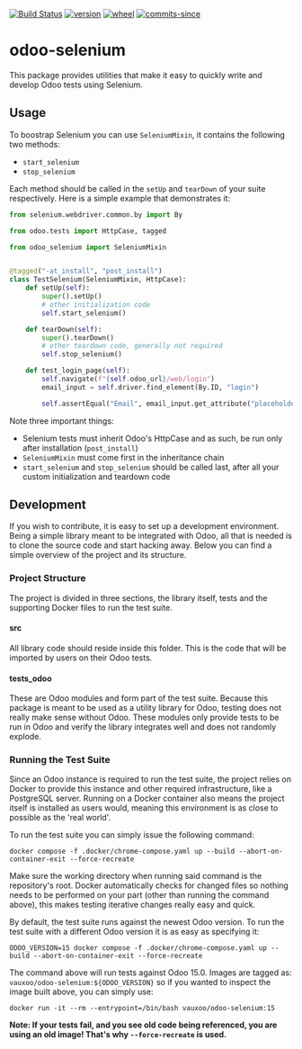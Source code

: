 [//]: # (start-badges)

[![Build Status](https://github.com/Vauxoo/odoo-selenium/actions/workflows/qa.yaml/badge.svg?branch=main)](https://github.com/Vauxoo/odoo-selenium/actions/workflows/qa.yaml?query=branch%3Amain)
[![version](https://img.shields.io/pypi/v/odoo-selenium-httpcase.svg)](https://pypi.org/project/odoo-selenium-httpcase)
[![wheel](https://img.shields.io/pypi/wheel/odoo-selenium-httpcase.svg)](https://pypi.org/project/odoo-selenium-httpcase)
[![commits-since](https://img.shields.io/github/commits-since/Vauxoo/odoo-selenium/v0.1.2.svg)](https://github.com/Vauxoo/odoo-selenium/compare/v0.1.2...main)

[//]: # (end-badges)


# odoo-selenium
This package provides utilities that make it easy to quickly write and develop Odoo tests using Selenium.

## Usage
To boostrap Selenium you can use `SeleniumMixin`, it contains the following two methods:

* `start_selenium`
* `stop_selenium`

Each method should be called in the `setUp` and `tearDown` of your suite respectively.
Here is a simple example that demonstrates it:

```python
from selenium.webdriver.common.by import By

from odoo.tests import HttpCase, tagged

from odoo_selenium import SeleniumMixin


@tagged("-at_install", "post_install")
class TestSelenium(SeleniumMixin, HttpCase):
    def setUp(self):
        super().setUp()
        # other initialization code
        self.start_selenium()

    def tearDown(self):
        super().tearDown()
        # other teardown code, generally not required
        self.stop_selenium()

    def test_login_page(self):
        self.navigate(f"{self.odoo_url}/web/login")
        email_input = self.driver.find_element(By.ID, "login")

        self.assertEqual("Email", email_input.get_attribute("placeholder"))
```

Note three important things:

* Selenium tests must inherit Odoo's HttpCase and as such, be run only after installation (`post_install`)
* `SeleniumMixin` must come first in the inheritance chain
* `start_selenium` and `stop_selenium` should be called last, after all your custom initialization and teardown code

## Development
If you wish to contribute, it is easy to set up a development environment. Being a simple library meant to be
integrated with Odoo, all that is needed is to clone the source code and start hacking away. Below you can find
a simple overview of the project and its structure.

### Project Structure
The project is divided in three sections, the library itself, tests and the supporting Docker files to run the test
suite.

#### src
All library code should reside inside this folder. This is the code that will be imported by users on their Odoo tests.

#### tests_odoo
These are Odoo modules and form part of the test suite. Because this package is meant to be used as a utility library
for Odoo, testing does not really make sense without Odoo. These modules only provide tests to be run in Odoo and verify
the library integrates well and does not randomly explode.

### Running the Test Suite
Since an Odoo instance is required to run the test suite, the project relies on Docker to provide this instance and
other required infrastructure, like a PostgreSQL server. Running on a Docker container also means the project itself
is installed as users would, meaning this environment is as close to possible as the 'real world'.

To run the test suite you can simply issue the following command:

```shell
docker compose -f .docker/chrome-compose.yaml up --build --abort-on-container-exit --force-recreate
```

Make sure the working directory when running said command is the repository's root. Docker automatically checks for
changed files so nothing needs to be performed on your part (other than running the command above), this makes testing
iterative changes really easy and quick.

By default, the test suite runs against the newest Odoo version. To run the test suite with a different Odoo version it
is as easy as specifying it:

```shell
ODOO_VERSION=15 docker compose -f .docker/chrome-compose.yaml up --build --abort-on-container-exit --force-recreate
```

The command above will run tests against Odoo 15.0. Images are tagged as: `vauxoo/odoo-selenium:${ODOO_VERSION}` so
if you wanted to inspect the image built above, you can simply use:

```shell
docker run -it --rm --entrypoint=/bin/bash vauxoo/odoo-selenium:15
```

**Note: If your tests fail, and you see old code being referenced, you are using an old image! That's why
`--force-recreate` is used.**
